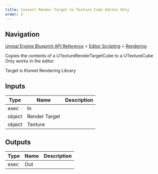```yaml
---
title: Convert Render Target to Texture Cube Editor Only
order: 3
---
```

## Navigation

[Unreal Engine Blueprint API Reference](https://dev.epicgames.com/documentation/en-us/unreal-engine/BlueprintAPI) > [Editor Scripting](https://dev.epicgames.com/documentation/en-us/unreal-engine/BlueprintAPI/EditorScripting) > [Rendering](https://dev.epicgames.com/documentation/en-us/unreal-engine/BlueprintAPI/EditorScripting/Rendering)

Copies the contents of a UTextureRenderTargetCube to a UTextureCube
Only works in the editor

Target is Kismet Rendering Library

## Inputs

| Type | Name | Description |
| --- | --- | --- |
| exec | In |  |
| object | Render Target |  |
| object | Texture |  |

## Outputs

| Type | Name | Description |
| --- | --- | --- |
| exec | Out |  |
